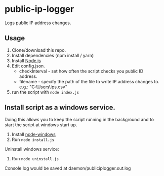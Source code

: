 # public-ip-logger
Logs public IP address changes.

## Usage
1. Clone/download this repo.
2. Install dependencies (npm install / yarn)
3. Install [Node.js](https://nodejs.org)
3. Edit config.json.
    * checkInterval - set how often the script checks you public ID address.
    * filename - specify the path of the file to write IP address changes to. e.g.: "C:\\Users\\ips.csv"
4. run the script with `node index.js`

## Install script as a windows service.
Doing this allows you to keep the script running in the background and to start the script at windows start up. 
1. Install [node-windows](https://github.com/coreybutler/node-windows)
2. Run `node install.js`

Uninstall windows service:
1. Run `node uninstall.js`

Console log would be saved at daemon/publiciplogger.out.log